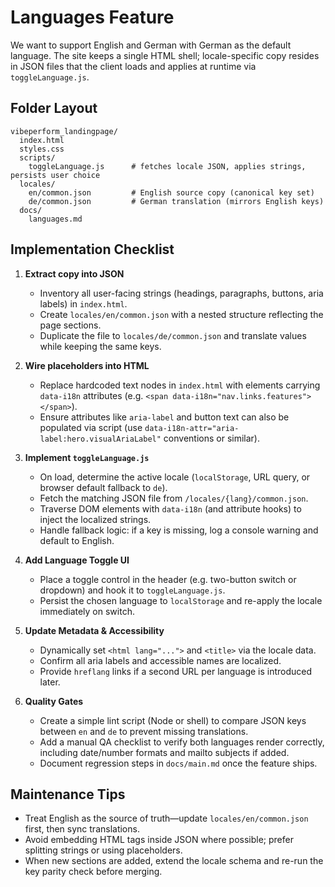 # Languages Feature

We want to support English and German with German as the default language. The site keeps a single HTML shell; locale-specific copy resides in JSON files that the client loads and applies at runtime via `toggleLanguage.js`.

## Folder Layout

```
vibeperform_landingpage/
  index.html
  styles.css
  scripts/
    toggleLanguage.js      # fetches locale JSON, applies strings, persists user choice
  locales/
    en/common.json         # English source copy (canonical key set)
    de/common.json         # German translation (mirrors English keys)
  docs/
    languages.md
```

## Implementation Checklist

1. **Extract copy into JSON**  
   - Inventory all user-facing strings (headings, paragraphs, buttons, aria labels) in `index.html`.  
   - Create `locales/en/common.json` with a nested structure reflecting the page sections.  
   - Duplicate the file to `locales/de/common.json` and translate values while keeping the same keys.

2. **Wire placeholders into HTML**  
   - Replace hardcoded text nodes in `index.html` with elements carrying `data-i18n` attributes (e.g. `<span data-i18n="nav.links.features"></span>`).  
   - Ensure attributes like `aria-label` and button text can also be populated via script (use `data-i18n-attr="aria-label:hero.visualAriaLabel"` conventions or similar).

3. **Implement `toggleLanguage.js`**  
   - On load, determine the active locale (`localStorage`, URL query, or browser default fallback to `de`).  
   - Fetch the matching JSON file from `/locales/{lang}/common.json`.  
   - Traverse DOM elements with `data-i18n` (and attribute hooks) to inject the localized strings.  
   - Handle fallback logic: if a key is missing, log a console warning and default to English.

4. **Add Language Toggle UI**  
   - Place a toggle control in the header (e.g. two-button switch or dropdown) and hook it to `toggleLanguage.js`.  
   - Persist the chosen language to `localStorage` and re-apply the locale immediately on switch.

5. **Update Metadata & Accessibility**  
   - Dynamically set `<html lang="...">` and `<title>` via the locale data.  
   - Confirm all aria labels and accessible names are localized.  
   - Provide `hreflang` links if a second URL per language is introduced later.

6. **Quality Gates**  
   - Create a simple lint script (Node or shell) to compare JSON keys between `en` and `de` to prevent missing translations.  
   - Add a manual QA checklist to verify both languages render correctly, including date/number formats and mailto subjects if added.  
   - Document regression steps in `docs/main.md` once the feature ships.

## Maintenance Tips

- Treat English as the source of truth—update `locales/en/common.json` first, then sync translations.  
- Avoid embedding HTML tags inside JSON where possible; prefer splitting strings or using placeholders.  
- When new sections are added, extend the locale schema and re-run the key parity check before merging.
